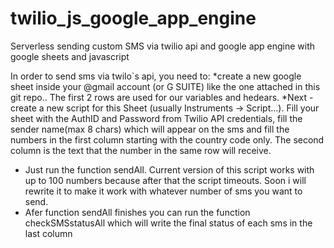 # twilio_js_google_app_engine
Serverless sending custom SMS via twilio api and google app engine with google sheets and javascript


In order to send sms via twilo`s api, you need to:
*create a new google sheet inside your @gmail account (or G SUITE) like the one attached in this git repo..
  The first 2 rows are used for our variables and hedears.
*Next - create a new script for this Sheet (usually Instruments -> Script...).
 Fill your sheet with the AuthID and Password from Twilio API credentials, fill the sender name(max 8 chars) which will appear on the sms and fill the numbers in the first column starting with the country code only. The second column is the text that the number in the same row will receive.
 * Just run the function sendAll. Current version of this script works with up to 100 numbers because after that the script timeouts. Soon i will rewrite it to make it work with whatever number of sms you want to send.
* Afer function sendAll finishes you can run the function checkSMSstatusAll which will write the final status of each sms in the last column
